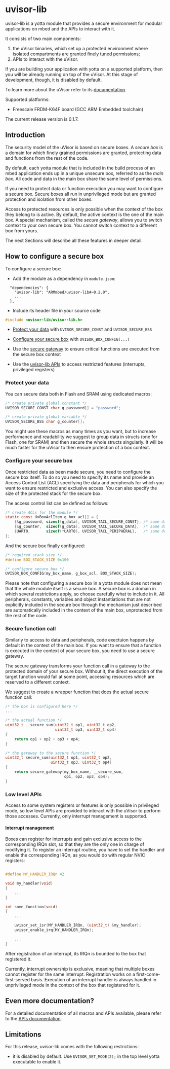 # uvisor-lib
uvisor-lib is a yotta module that provides a secure environment for modular
applications on mbed and the APIs to interact with it.

It consists of two main components:

1. the uVisor binaries, which set up a protected environment where isolated
   compartments are granted finely tuned permissions;
2. APIs to interact with the uVisor.

If you are building your application with yotta on a supported platform, then
you will be already running on top of the uVisor. At this stage of
development, though, it is disabled by default.

To learn more about the uVisor refer to its
[documentation](https://github.com/ARMmbed/uvisor-private).

Supported platforms:
- Freescale FRDM-K64F board (GCC ARM Embedded toolchain)

The current release version is 0.1.7.

## Introduction

The security model of the uVisor is based on secure boxes. A *secure box* is a
domain for which finely grained permissions are granted, protecting data and
functions from the rest of the code.

By default, each yotta module that is included in the build process of an mbed
application ends up in a unique unsecure box, referred to as the *main box*.
All code and data in the main box share the same level of permissions.

If you need to protect data or function execution you may want to configure a
secure box. Secure boxes all run in unprivileged mode but are granted
protection and isolation from other boxes.

Access to protected resources is only possible when the context of the box they
belong to is active. By default, the active context is the one of the main box.
A special mechanism, called the *secure gateway*, allows you to switch context
to your own secure box. You cannot switch context to a different box from
yours.

The next Sections will describe all these features in deeper detail.

## How to configure a secure box

To configure a secure box:

- Add the module as a dependency in `module.json`:
```
  "dependencies": {
    "uvisor-lib": "ARMmbed/uvisor-lib#~0.2.0",
    ...
  },
```

- Include its header file in your source code
```c
#include <uvisor-lib/uvisor-lib.h>
```

- [Protect your data](#protect-your-data) with `UVISOR_SECURE_CONST` and
  `UVISOR_SECURE_BSS`

- [Configure your secure box](#configure-your-secure-box) with
  `UVISOR_BOX_CONFIG(...)`

- Use the [secure gateway](#secure-function-call) to ensure critical functions
  are executed from the secure box context

- Use the [uvisor-lib APIs](#low-level-apis) to access restricted features
  (interrupts, privileged registers)

### Protect your data

You can secure data both in Flash and SRAM using dedicated macros:

```C
/* create private global constant */
UVISOR_SECURE_CONST char g_password[] = "password";

/* create private global variable */
UVISOR_SECURE_BSS char g_counter[];
```

You might use these macros as many times as you want, but to increase
performance and readability we suggest to group data in structs (one for Flash,
one for SRAM) and then secure the whole structs singularly. It will be much
faster for the uVisor to then ensure protection of a box context.

### Configure your secure box

Once restricted data as been made secure, you need to configure the secure box
itself. To do so you need to specify its name and provide an Access Control
List (ACL) specifying the data and peripherals for which you want to ensure
restricted and exclusive access. You can also specify the size of the protected
stack for the secure box.

The access control list can be defined as follows:

```C
/* create ACLs for the module */
static const UvBoxAclItem g_box_acl[] = {
    {&g_password, sizeof(g_data), UVISOR_TACL_SECURE_CONST}, /* some data */
    {&g_counter,  sizeof(g_data), UVISOR_TACL_SECURE_DATA},  /* some data */
    {UART0,       sizeof(*UART0), UVISOR_TACL_PERIPHERAL},   /* some devices */
};
```

And the secure box finally configured:

```C
/* required stack size */
#define BOX_STACK_SIZE 0x100

/* configure secure box */
UVISOR_BOX_CONFIG(my_box_name, g_box_acl, BOX_STACK_SIZE);
```

Please note that configuring a secure box in a yotta module does not mean that
the whole module itself is a secure box. A secure box is a domain in which
several restrictions apply, so choose carefully what to include in it. All
peripherals, constants, variables and object instantiations that are not
explicitly included in the secure box through the mechanism just described are
automatically included in the context of the main box, unprotected from the
rest of the code.

### Secure function call

Similarly to access to data and peripherals, code exectuion happens by default
in the context of the main box. If you want to ensure that a function is
executed in the context of your secure box, you need to use a secure gateway.

The secure gateway transforms your function call in a gateway to the protected
domain of your secure box. Without it, the direct execution of the target
function would fail at some point, accessing resources which are reserved to a
different context.

We suggest to create a wrapper function that does the actual secure function
call:

```C
/* the box is configured here */
...

/* the actual function */
uint32_t __secure_sum(uint32_t op1, uint32_t op2,
                      uint32_t op3, uint32_t op4)
{
    return op1 + op2 + op3 + op4;
}

/* the gateway to the secure function */
uint32_t secure_sum(uint32_t op1, uint32_t op2,
                    uint32_t op3, uint32_t op4)
{
    return secure_gateway(my_box_name, __secure_sum,
                          op1, op2, op3, op4);
}
```

### Low level APIs

Access to some system registers or features is only possible in privileged
mode, so low level APIs are provided to interact with the uVisor to perform
those accesses. Currently, only interrupt management is supported.

#### Interrupt management

Boxes can register for interrupts and gain exclusive access to the
corresponding IRQn slot, so that they are the only one in charge of modifying
it. To register an interrupt routine, you have to set the handler and enable
the corresponding IRQn, as you would do with regular NVIC registers:

```C

#define MY_HANDLER_IRQn 42

void my_handler(void)
{
    ...
}

int some_function(void)
{
    ...

    uvisor_set_isr(MY_HANDLER_IRQn, (uint32_t) &my_handler);
    uvisor_enable_irq(MY_HANDLER_IRQn);

    ...
}
```

After registration of an interrupt, its IRQn is bounded to the box that
registered it.

Currently, interrupt ownership is exclusive, meaning that multiple boxes cannot
register for the same interrupt. Registration works on a
first-come-first-served basis. Execution of an interrupt handler is always
handled in unprivileged mode in the context of the box that registered for it.

## Even more documentation?

For a detailed documentation of all macros and APIs available, please refer to
the [APIs documentation](DOCUMENTATION.md).

## Limitations

For this release, uvisor-lib comes with the following restrictions:

- it is disabled by default. Use `UVISOR_SET_MODE(2);` in the top level yotta
  executable to enable it.

